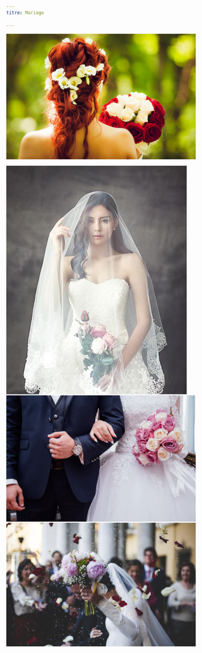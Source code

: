 ```yaml
---
titre: Mariage

---
```


![](src/img/mariage/bride-gdab378ece_1920.jpg)

![](src/img/mariage/wedding-dress-1486260_960_720.jpg)![](src/img/mariage/wedding-gda8cfa9da_1920.jpg)![](src/img/mariage/wedding-g64a89dde0_1920.jpg)